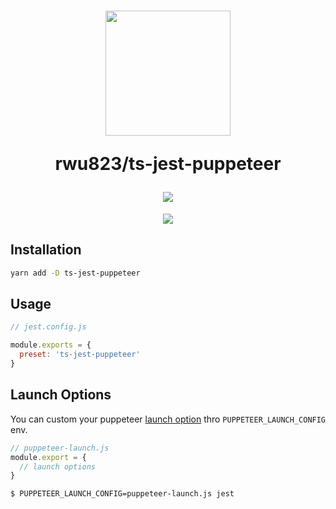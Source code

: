 <h1 align="center">
  <img width="200" src="./public/logo.png"/>
  <p>rwu823/ts-jest-puppeteer</p>
  <a href="https://circleci.com/gh/USER/rwu823/ts-jest-puppeteer" alt="Build Status">
    <img src="https://img.shields.io/circleci/build/github/USER/rwu823/ts-jest-puppeteer/master?style=for-the-badge&logo=circleci" />
  </a>
</h1>

<p align="center">
  <a href="https://www.npmjs.org/package/rwu823/ts-jest-puppeteer">
    <img src="https://img.shields.io/npm/v/rwu823/ts-jest-puppeteer?style=for-the-badge&logo=npm"/>
  </a>
</p>

## Installation

~~~sh
yarn add -D ts-jest-puppeteer
~~~


## Usage

~~~js
// jest.config.js

module.exports = {
  preset: 'ts-jest-puppeteer'
}
~~~


## Launch Options
You can custom your puppeteer [launch option](https://pptr.dev/#?product=Puppeteer&version=v2.0.0&show=api-puppeteerlaunchoptions) thro `PUPPETEER_LAUNCH_CONFIG` env.


~~~js
// puppeteer-launch.js
module.export = {
  // launch options
}
~~~

~~~sh
$ PUPPETEER_LAUNCH_CONFIG=puppeteer-launch.js jest
~~~
